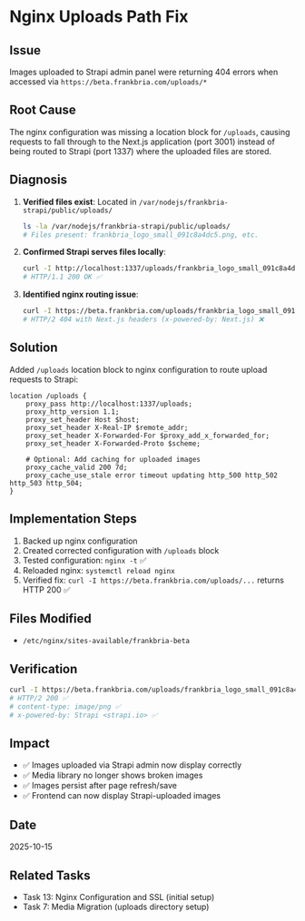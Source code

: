 # Nginx Uploads Path Fix

## Issue
Images uploaded to Strapi admin panel were returning 404 errors when accessed via `https://beta.frankbria.com/uploads/*`

## Root Cause
The nginx configuration was missing a location block for `/uploads`, causing requests to fall through to the Next.js application (port 3001) instead of being routed to Strapi (port 1337) where the uploaded files are stored.

## Diagnosis
1. **Verified files exist**: Located in `/var/nodejs/frankbria-strapi/public/uploads/`
   ```bash
   ls -la /var/nodejs/frankbria-strapi/public/uploads/
   # Files present: frankbria_logo_small_091c8a4dc5.png, etc.
   ```

2. **Confirmed Strapi serves files locally**:
   ```bash
   curl -I http://localhost:1337/uploads/frankbria_logo_small_091c8a4dc5.png
   # HTTP/1.1 200 OK ✅
   ```

3. **Identified nginx routing issue**:
   ```bash
   curl -I https://beta.frankbria.com/uploads/frankbria_logo_small_091c8a4dc5.png
   # HTTP/2 404 with Next.js headers (x-powered-by: Next.js) ❌
   ```

## Solution
Added `/uploads` location block to nginx configuration to route upload requests to Strapi:

```nginx
location /uploads {
    proxy_pass http://localhost:1337/uploads;
    proxy_http_version 1.1;
    proxy_set_header Host $host;
    proxy_set_header X-Real-IP $remote_addr;
    proxy_set_header X-Forwarded-For $proxy_add_x_forwarded_for;
    proxy_set_header X-Forwarded-Proto $scheme;

    # Optional: Add caching for uploaded images
    proxy_cache_valid 200 7d;
    proxy_cache_use_stale error timeout updating http_500 http_502 http_503 http_504;
}
```

## Implementation Steps
1. Backed up nginx configuration
2. Created corrected configuration with `/uploads` block
3. Tested configuration: `nginx -t` ✅
4. Reloaded nginx: `systemctl reload nginx`
5. Verified fix: `curl -I https://beta.frankbria.com/uploads/...` returns HTTP 200 ✅

## Files Modified
- `/etc/nginx/sites-available/frankbria-beta`

## Verification
```bash
curl -I https://beta.frankbria.com/uploads/frankbria_logo_small_091c8a4dc5.png
# HTTP/2 200 ✅
# content-type: image/png ✅
# x-powered-by: Strapi <strapi.io> ✅
```

## Impact
- ✅ Images uploaded via Strapi admin now display correctly
- ✅ Media library no longer shows broken images
- ✅ Images persist after page refresh/save
- ✅ Frontend can now display Strapi-uploaded images

## Date
2025-10-15

## Related Tasks
- Task 13: Nginx Configuration and SSL (initial setup)
- Task 7: Media Migration (uploads directory setup)
